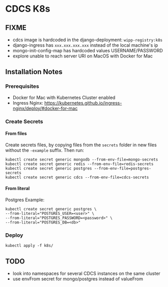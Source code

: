 # CDCS K8s

## FIXME
- cdcs image is hardcoded in the django-deployment: `wipp-registry:k8s`
- django-ingress has `xxx.xxx.xxx.xxx` instead of the local machine's ip
- mongo-init-config-map has hardcoded values USERNAME/PASSWORD
- explore unable to reach server URI on MacOS with Docker for Mac


## Installation Notes

### Prerequisites
- Docker for Mac with Kubernetes Cluster enabled
- Ingress Nginx: https://kubernetes.github.io/ingress-nginx/deploy/#docker-for-mac

### Create Secrets
#### From files
Create secrets files, by copying files from the `secrets` folder in new files without the `-example` suffix.
Then run:
```shell
kubectl create secret generic mongodb --from-env-file=mongo-secrets
kubectl create secret generic redis --from-env-file=redis-secrets
kubectl create secret generic postgres --from-env-file=postgres-secrets
kubectl create secret generic cdcs --from-env-file=cdcs-secrets
```
#### From literal
Postgres Example:
```shell
kubectl create secret generic postgres \
--from-literal="POSTGRES_USER=<user>" \
--from-literal="POSTGRES_PASSWORD=<password>" \
--from-literal="POSTGRES_DB=<db>"
```

### Deploy

```shell
kubectl apply -f k8s/
```

## TODO

- look into namespaces for several CDCS instances on the same cluster
- use envFrom secret for mongo/postgres instead of valueFrom



